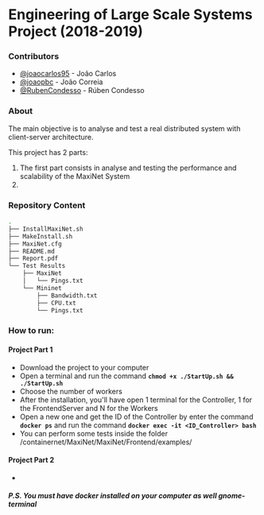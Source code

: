 # Engineering of Large Scale Systems Project (2018-2019)

### Contributors
- [@joaocarlos95](https://github.com/joaocarlos95) - João Carlos
- [@joaopbc](https://github.com/joaopbc) - João Correia
- [@RubenCondesso](https://github.com/RubenCondesso) - Rúben Condesso

### About
The main objective is to analyse and test a real distributed system with client-server architecture.

This project has 2 parts:
  1. The first part consists in analyse and testing the performance and scalability of the MaxiNet System
  2. 

### Repository Content
```bash
.
├── InstallMaxiNet.sh
├── MakeInstall.sh
├── MaxiNet.cfg
├── README.md
├── Report.pdf
└── Test Results
    ├── MaxiNet
    │   └── Pings.txt
    └── Mininet
        ├── Bandwidth.txt
        ├── CPU.txt
        └── Pings.txt
```
  
### How to run:
#### Project Part 1
- Download the project to your computer
- Open a terminal and run the command **`chmod +x ./StartUp.sh && ./StartUp.sh`**
- Choose the number of workers
- After the installation, you'll have open 1 terminal for the Controller, 1 for the FrontendServer and N for the Workers
- Open a new one and get the ID of the Controller by enter the command **`docker ps`** and run the command **`docker exec -it <ID_Controller> bash`**
- You can perform some tests inside the folder /containernet/MaxiNet/MaxiNet/Frontend/examples/

#### Project Part 2
- 

##### P.S. You must have _docker_ installed on your computer as well _gnome-terminal_
